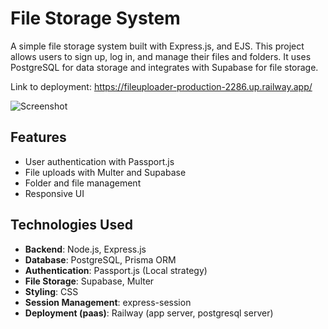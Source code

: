 # File Storage System

A simple file storage system built with Express.js, and EJS. This project allows users to sign up, log in, and manage their files and folders. It uses PostgreSQL for data storage and integrates with Supabase for file storage.

Link to deployment: https://fileuploader-production-2286.up.railway.app/

![Screenshot](https://github.com/user-attachments/assets/aeec1241-4b79-4c0a-ad14-69b0cf655665)

## Features

- User authentication with Passport.js
- File uploads with Multer and Supabase
- Folder and file management
- Responsive UI

## Technologies Used

- **Backend**: Node.js, Express.js
- **Database**: PostgreSQL, Prisma ORM
- **Authentication**: Passport.js (Local strategy)
- **File Storage**: Supabase, Multer
- **Styling**: CSS
- **Session Management**: express-session
- **Deployment (paas)**: Railway (app server, postgresql server)
